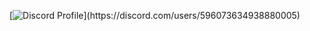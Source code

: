 [![Discord Profile](https://lanyard-profile-readme.vercel.app/api/596073634938880005?theme=dark&bg=ffffff&animated=false&hideDiscrim=true&borderRadius=30px&idleMessage=Probably%20doing%20something%20else...)](https://discord.com/users/596073634938880005)
